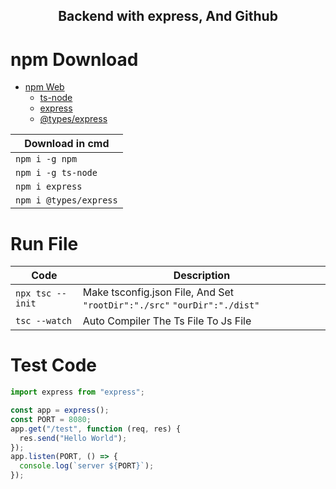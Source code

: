 <h2 align="center">Backend with express, And Github</h2>

# npm Download <!-- omit in toc -->

- [npm Web](#https://www.npmjs.com/)
  - [ts-node](#https://www.npmjs.com/package/ts-node)
  - [express](#https://www.npmjs.com/package/express)
  - [@types/express](#https://www.npmjs.com/package/@types/express)


| Download in cmd        |
| ---------------------- |
| `npm i -g npm`         |
| `npm i -g ts-node`     |
| `npm i express`        |
| `npm i @types/express` |

# Run File

| Code              | Description                                                              |
| ----------------- | ------------------------------------------------------------------------ |
| `npx tsc --init ` | Make tsconfig.json File, And Set `"rootDir":"./src"` `"ourDir":"./dist"` |
| `tsc --watch`     | Auto Compiler The Ts File To Js File                                     |

# Test Code

```ts
import express from "express";

const app = express();
const PORT = 8080;
app.get("/test", function (req, res) {
  res.send("Hello World");
});
app.listen(PORT, () => {
  console.log(`server ${PORT}`);
});
```
